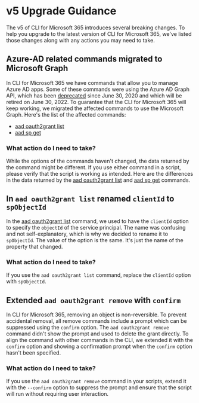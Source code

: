 # v5 Upgrade Guidance

The v5 of CLI for Microsoft 365 introduces several breaking changes. To help you upgrade to the latest version of CLI for Microsoft 365, we've listed those changes along with any actions you may need to take.

## Azure-AD related commands migrated to Microsoft Graph

In CLI for Microsoft 365 we have commands that allow you to manage Azure AD apps. Some of these commands were using the Azure AD Graph API, which has been [deprecated](https://docs.microsoft.com/graph/migrate-azure-ad-graph-faq#how-is-microsoft-graph-different-from-azure-ad-graph-and-why-should-i-migrate-my-apps) since June 30, 2020 and which will be retired on June 30, 2022. To guarantee that the CLI for Microsoft 365 will keep working, we migrated the affected commands to use the Microsoft Graph. Here's the list of the affected commands:

- [aad oauth2grant list](./cmd/groups/aad/oauth2grant/oauth2grant-list.md)
- [aad sp get](./cmd/groups/aad/sp/sp-get.md)

### What action do I need to take?

While the options of the commands haven't changed, the data returned by the command might be different. If you use either command in a script, please verify that the script is working as intended. Here are the differences in the data returned by the [aad oauth2grant list](https://docs.microsoft.com/graph/migrate-azure-ad-graph-property-differences#oauth2permissionsgrant-property-differences) and [aad sp get](https://docs.microsoft.com/graph/migrate-azure-ad-graph-property-differences#serviceprincipal-property-differences) commands.

## In `aad oauth2grant list` renamed `clientId` to `spObjectId`

In the [aad oauth2grant list](./cmd/groups/aad/oauth2grant/oauth2grant-list.md) command, we used to have the `clientId` option to specify the `objectId` of the service principal. The name was confusing and not self-explanatory, which is why we decided to rename it to `spObjectId`. The value of the option is the same. It's just the name of the property that changed.

### What action do I need to take?

If you use the `aad oauth2grant list` command, replace the `clientId` option with `spObjectId`.

## Extended `aad oauth2grant remove` with `confirm`

In CLI for Microsoft 365, removing an object is non-reversible. To prevent accidental removal, all remove commands include a prompt which can be suppressed using the `confirm` option. The `aad oauth2grant remove` command didn't show the prompt and used to delete the grant directly. To align the command with other commands in the CLI, we extended it with the `confirm` option and showing a confirmation prompt when the `confirm` option hasn't been specified.

### What action do I need to take?

If you use the `aad oauth2grant remove` command in your scripts, extend it with the `--confirm` option to suppress the prompt and ensure that the script will run without requiring user interaction.
